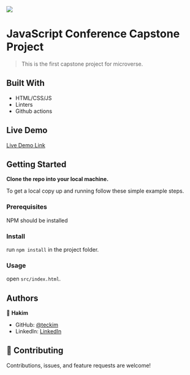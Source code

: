 ![](https://img.shields.io/badge/Microverse-blueviolet)

# JavaScript Conference Capstone Project

> This is the first capstone project for microverse.

## Built With

- HTML/CSS/JS
- Linters
- Github actions

## Live Demo

[Live Demo Link](https://teckim.github.io/js-conference)


## Getting Started

**Clone the repo into your local machine.**


To get a local copy up and running follow these simple example steps.

### Prerequisites
NPM should be installed

### Install
run `npm install` in the project folder.

### Usage
open `src/index.html`.

## Authors

👤 **Hakim**

- GitHub: [@teckim](https://github.com/teckim)
- LinkedIn: [LinkedIn](https://www.linkedin.com/in/baheddi-hakim/)


## 🤝 Contributing

Contributions, issues, and feature requests are welcome!
